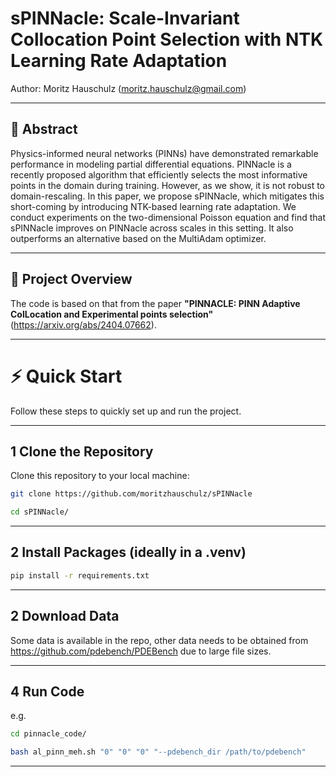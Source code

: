 # sPINNacle: Scale-Invariant Collocation Point Selection with NTK Learning Rate Adaptation

Author: Moritz Hauschulz (moritz.hauschulz@gmail.com)

---

## 📖 Abstract

Physics-informed neural networks (PINNs) have demonstrated remarkable performance in modeling partial differential equations. PINNacle is a recently proposed algorithm that efficiently selects the most informative points in the domain during training. However, as we show, it is not robust to domain-rescaling. In this paper, we propose sPINNacle, which mitigates this short-coming by introducing NTK-based learning rate adaptation. We conduct experiments on the two-dimensional Poisson equation and find that sPINNacle improves on PINNacle across scales in this setting. It also outperforms an alternative based on the MultiAdam optimizer.

---

## 🚀 Project Overview

The code is based on that from the paper **"PINNACLE: PINN Adaptive ColLocation and Experimental points selection"** (https://arxiv.org/abs/2404.07662).

---

# ⚡ Quick Start

Follow these steps to quickly set up and run the project.

---

## 1️ Clone the Repository

Clone this repository to your local machine:

```bash
git clone https://github.com/moritzhauschulz/sPINNacle

cd sPINNacle/
```
---

## 2 Install Packages (ideally in a .venv) 
```bash
pip install -r requirements.txt
```
---
## 2 Download Data

Some data is available in the repo, other data needs to be obtained from https://github.com/pdebench/PDEBench due to large file sizes.

---

## 4 Run Code

e.g.

```bash
cd pinnacle_code/

bash al_pinn_meh.sh "0" "0" "0" "--pdebench_dir /path/to/pdebench"
```
---
